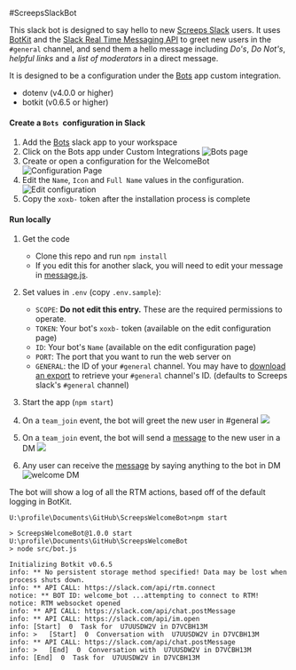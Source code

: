 #ScreepsSlackBot

This slack bot is designed to say hello to new [Screeps Slack](http://chat.screeps.com/) users. It uses [BotKit](https://www.npmjs.com/package/botkit) and the [Slack Real Time Messaging API](https://api.slack.com/rtm) to greet new users in the `#general` channel, and send them a hello message including *Do's*, *Do Not's*, *helpful links* and a *list of moderators* in a direct message.

It is designed to be a configuration under the [Bots](https://screeps.slack.com/apps/A0F7YS25R-bots) app custom integration.

- dotenv (v4.0.0 or higher)
- botkit (v0.6.5 or higher)

#### Create a `Bots `configuration in Slack
1. Add the [Bots](https://screeps.slack.com/apps/A0F7YS25R-bots) slack app to your workspace
1. Click on the Bots app under Custom Integrations
![Bots page](https://imgur.com/HRhvm4q.png)
1. Create or open a configuration for the WelcomeBot
![Configuration Page](https://imgur.com/ivNE36c.png)
1. Edit the `Name`, `Icon` and `Full Name` values in the configuration.
![Edit configuration](https://imgur.com/6EAJIyy.png)
1. Copy the `xoxb-` token after the installation process is complete

#### Run locally
1. Get the code
    * Clone this repo and run `npm install`
    * If you edit this for another slack, you will need to edit your message in [message.js](https://github.com/semperrabbit/ScreepsWelcomeBot/blob/master/src/message.js). 
1. Set values in `.env` (copy `.env.sample`):
	* `SCOPE`: **Do not edit this entry.** These are the required permissions to operate.
    * `TOKEN`: Your bot's `xoxb-` token (available on the edit configuration page)
    * `ID`: Your bot's `Name` (available on the edit configuration page)
    * `PORT`: The port that you want to run the web server on
    * `GENERAL`: the ID of your `#general` channel. You may have to [download an export](https://get.slack.help/hc/en-us/articles/201658943-Export-data-and-message-history)  to retrieve your `#general` channel's ID. (defaults to Screeps slack's `#general` channel)
1. Start the app (`npm start`)


1. On a `team_join` event, the bot will greet the new user in #general
![](https://imgur.com/7eYWC1W.png)
1. On a `team_join` event, the bot will send a [message](https://github.com/semperrabbit/ScreepsWelcomeBot/blob/master/src/message.js) to the new user in a DM
![](https://imgur.com/F8VGOHu.png)
1. Any user can receive the [message](https://github.com/semperrabbit/ScreepsWelcomeBot/blob/master/src/message.js) by saying anything to the bot in DM
![welcome DM](https://imgur.com/j2K3cX9.png)


The bot will show a log of all the RTM actions, based off of the default logging in BotKit.

    U:\profile\Documents\GitHub\ScreepsWelcomeBot>npm start
    
    > ScreepsWelcomeBot@1.0.0 start U:\profile\Documents\GitHub\ScreepsWelcomeBot
    > node src/bot.js
    
    Initializing Botkit v0.6.5
    info: ** No persistent storage method specified! Data may be lost when process shuts down.
    info: ** API CALL: https://slack.com/api/rtm.connect
    notice: ** BOT ID: welcome_bot ...attempting to connect to RTM!
    notice: RTM websocket opened
    info: ** API CALL: https://slack.com/api/chat.postMessage
    info: ** API CALL: https://slack.com/api/im.open
    info: [Start]  0  Task for  U7UUSDW2V in D7VCBH13M
    info: >   [Start]  0  Conversation with  U7UUSDW2V in D7VCBH13M
    info: ** API CALL: https://slack.com/api/chat.postMessage
    info: >   [End]  0  Conversation with  U7UUSDW2V in D7VCBH13M
    info: [End]  0  Task for  U7UUSDW2V in D7VCBH13M
